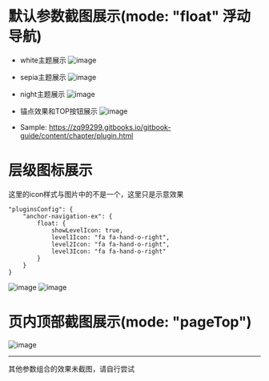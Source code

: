  

# 默认参数截图展示(mode: "float" 浮动导航)
- white主题展示
  ![image](https://raw.githubusercontent.com/zq99299/gitbook-plugin-anchor-navigation-ex/master/doc/images/white默认参数效果.png)
- sepia主题展示
  ![image](https://raw.githubusercontent.com/zq99299/gitbook-plugin-anchor-navigation-ex/master/doc/images/sepia默认参数效果.png)
- night主题展示
  ![image](https://raw.githubusercontent.com/zq99299/gitbook-plugin-anchor-navigation-ex/master/doc/images/night默认参数效果.png)
- 锚点效果和TOP按钮展示
  ![image](https://raw.githubusercontent.com/zq99299/gitbook-plugin-anchor-navigation-ex/master/doc/images/锚点效果和top展示.jpg) 
  


- Sample: https://zq99299.gitbooks.io/gitbook-guide/content/chapter/plugin.html


# 层级图标展示
这里的icon样式与图片中的不是一个，这里只是示意效果
```
"pluginsConfig": {
	"anchor-navigation-ex": {
	    float: { 
	        showLevelIcon: true,
	        level1Icon: "fa fa-hand-o-right",
	        level2Icon: "fa fa-hand-o-right",
	        level3Icon: "fa fa-hand-o-right"
	    }
	}
}
```
  ![image](https://raw.githubusercontent.com/zq99299/gitbook-plugin-anchor-navigation-ex/master/doc/images/toc标题icon展示.jpg) 
  ![image](https://raw.githubusercontent.com/zq99299/gitbook-plugin-anchor-navigation-ex/master/doc/images/toc标题icon展示2.jpg)


# 页内顶部截图展示(mode: "pageTop")
  ![image](https://raw.githubusercontent.com/zq99299/gitbook-plugin-anchor-navigation-ex/master/doc/images/pageTop展示.png)


-----------------


其他参数组合的效果未截图，请自行尝试